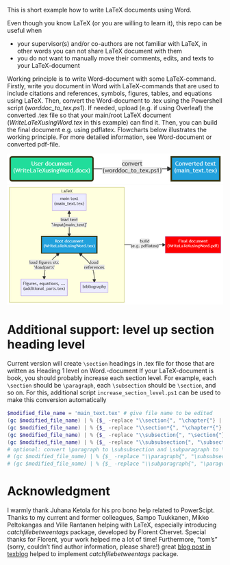 This is short example how to write LaTeX documents using Word. 

Even though you know LaTeX (or you are willing to learn it), this repo can be useful when
- your supervisor(s) and/or co-authors are not familiar with LaTeX, in other words you can not share LaTeX document with them
- you do not want to manually move their comments, edits, and texts to your LaTeX-document
  
Working principle is to write Word-document with some LaTeX-command. Firstly, write you document in Word with LaTeX-commands that are used to include citations and references, symbols, figures, tables, and equations using LaTeX. Then, convert the Word-document to .tex using the Powershell script (_worddoc_to_tex.ps1_). If needed, upload (e.g. if using Overleaf) the converted .tex file so that your main/root LaTeX document (_WriteLaTeXusingWord.tex_ in this example) can find it. Then, you can build the final document e.g. using pdflatex. Flowcharts below illustrates the working principle. For more detailed information, see Word-document or converted pdf-file.

![flowchart](figs/flowchart1.png)
![flowchart](figs/flowchart2.png)

# Additional support: level up section heading level 
Current version will create `\section` headings in .tex file for those that are written as Heading 1 level on Word.-document If your LaTeX-document is book, you should probably increase each section level. 
For example, each `\section` should be `\paragraph`, each `\subsection` should be `\section`, and so on. For this, additional script `increase_section_level.ps1` can be used to make this conversion automatically
```powershell
$modified_file_name = 'main_text.tex' # give file name to be edited
(gc $modified_file_name) | % {$_ -replace "\\section{", "\chapter{"} | sc $modified_file_name
(gc $modified_file_name) | % {$_ -replace "\\section*{", "\chapter*{"} | sc $modified_file_name # abstract etc non numbered chapters
(gc $modified_file_name) | % {$_ -replace "\\subsection{", "\section{"} | sc $modified_file_name 
(gc $modified_file_name) | % {$_ -replace "\\subsubsection{", "\subsection{"} | sc $modified_file_name  
# optional: convert \paragraph to \subsubsection and \subparagraph to \paragraph
# (gc $modified_file_name) | % {$_ -replace "\\paragraph{", "\subsubsection{"} | sc $modified_file_name  # typically not used
# (gc $modified_file_name) | % {$_ -replace "\\subparagraph{", "\paragraph{"} | sc $modified_file_name  # typically not used
```


# Acknowledgment
I warmly thank Juhana Ketola for his pro bono help related to PowerScipt. Thanks to my current and former colleagues, Sampo Tuukkanen, Mikko Peltokangas and Ville Rantanen helping with LaTeX, especially introducing _catchfilebetweentags_ package, developed by Florent Chervet. Special thanks for Florent, your work helped me a lot of time! Furthermore, “tom’s” (sorry, couldn’t find author information, please share!) great [blog post in texblog](https://texblog.org/2012/12/04/keeping-things-organized-in-large-documents/) helped to implement _catchfilebetweentags_ package.
